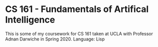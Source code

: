 # CS 161 - Fundamentals of Artifical Intelligence 

This is some of my coursework for CS 161 taken at UCLA with Professor Adnan Darwiche in Spring 2020. 
Language: Lisp

